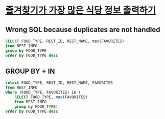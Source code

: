 # [즐겨찾기가 가장 많은 식당 정보 출력하기](https://school.programmers.co.kr/learn/courses/30/lessons/131123)
## Wrong SQL because duplicates are not handled
~~~sql
SELECT FOOD_TYPE, REST_ID, REST_NAME, max(FAVORITES)
from REST_INFO
group by FOOD_TYPE
order by FOOD_TYPE desc
~~~
## GROUP BY + IN
~~~sql
select FOOD_TYPE, REST_ID, REST_NAME, FAVORITES
from REST_INFO
where (FOOD_TYPE, FAVORITES) in (
    SELECT FOOD_TYPE, max(FAVORITES)
    from REST_INFO
    group by FOOD_TYPE)
order by FOOD_TYPE desc
~~~
